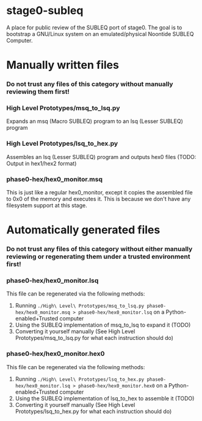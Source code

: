 # stage0-subleq
A place for public review of the SUBLEQ port of stage0. The goal is to bootstrap a GNU/Linux system on an emulated/physical Noontide SUBLEQ Computer.

# Manually written files
### **Do not trust any files of this category without manually reviewing them first!**
### High Level Prototypes/msq_to_lsq.py
Expands an msq (Macro SUBLEQ) program to an lsq (Lesser SUBLEQ) program
### High Level Prototypes/lsq_to_hex.py
Assembles an lsq (Lesser SUBLEQ) program and outputs hex0 files (TODO: Output in hex1/hex2 format)
### phase0-hex/hex0_monitor.msq
This is just like a regular hex0_monitor, except it copies the assembled file to 0x0 of the memory and executes it. This is because we don't have any filesystem support at this stage.

# Automatically generated files
### **Do not trust any files of this category without either manually reviewing or regenerating them under a trusted environment first!**

### phase0-hex/hex0_monitor.lsq
This file can be regenerated via the following methods:
1. Running `./High\ Level\ Prototypes/msq_to_lsq.py phase0-hex/hex0_monitor.msq > phase0-hex/hex0_monitor.lsq` on a Python-enabled+Trusted computer
2. Using the SUBLEQ implementation of msq_to_lsq to expand it (TODO)
3. Converting it yourself manually (See High Level Prototypes/msq_to_lsq.py for what each instruction should do)

### phase0-hex/hex0_monitor.hex0
This file can be regenerated via the following methods:
1. Running `./High\ Level\ Prototypes/lsq_to_hex.py phase0-hex/hex0_monitor.lsq > phase0-hex/hex0_monitor.hex0` on a Python-enabled+Trusted computer
2. Using the SUBLEQ implementation of lsq_to_hex to assemble it (TODO)
3. Converting it yourself manually (See High Level Prototypes/lsq_to_hex.py for what each instruction should do)